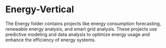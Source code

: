 # Energy-Vertical
The Energy folder contains projects like energy consumption forecasting, renewable energy analysis, and smart grid analysis. These projects use predictive modeling and data analysis to optimize energy usage and enhance the efficiency of energy systems.
